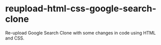 # reupload-html-css-google-search-clone
Re-upload Google Search Clone with some changes in code using HTML and CSS.
